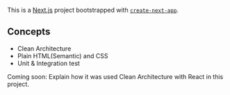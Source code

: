 This is a [Next.js](https://nextjs.org/) project bootstrapped with [`create-next-app`](https://github.com/vercel/next.js/tree/canary/packages/create-next-app).

## Concepts
- Clean Architecture
- Plain HTML(Semantic) and CSS
- Unit & Integration test

Coming soon: Explain how it was used Clean Architecture with React in this project.